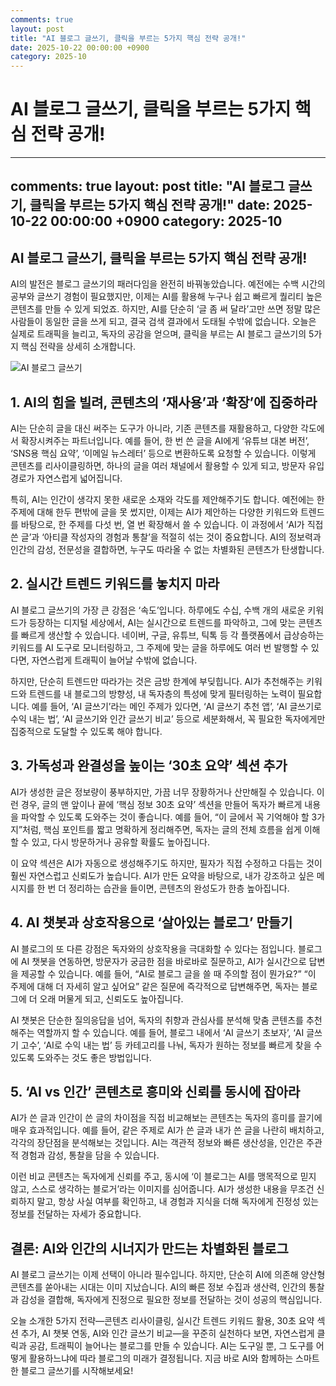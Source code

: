 ```yaml
---
comments: true
layout: post
title: "AI 블로그 글쓰기, 클릭을 부르는 5가지 핵심 전략 공개!"
date: 2025-10-22 00:00:00 +0900
category: 2025-10
---
```


# AI 블로그 글쓰기, 클릭을 부르는 5가지 핵심 전략 공개!

---
comments: true
layout: post
title: "AI 블로그 글쓰기, 클릭을 부르는 5가지 핵심 전략 공개!"
date: 2025-10-22 00:00:00 +0900
category: 2025-10
---

## AI 블로그 글쓰기, 클릭을 부르는 5가지 핵심 전략 공개!

AI의 발전은 블로그 글쓰기의 패러다임을 완전히 바꿔놓았습니다. 예전에는 수백 시간의 공부와 글쓰기 경험이 필요했지만, 이제는 AI를 활용해 누구나 쉽고 빠르게 퀄리티 높은 콘텐츠를 만들 수 있게 되었죠. 하지만, AI를 단순히 ‘글 좀 써 달라’고만 쓰면 정말 많은 사람들이 동일한 글을 쓰게 되고, 결국 검색 결과에서 도태될 수밖에 없습니다. 오늘은 실제로 트래픽을 늘리고, 독자의 공감을 얻으며, 클릭을 부르는 AI 블로그 글쓰기의 5가지 핵심 전략을 상세히 소개합니다.

![AI 블로그 글쓰기](https://images.unsplash.com/photo-1697577418970-95d99b5a55cf?crop=entropy&cs=tinysrgb&fit=max&fm=jpg&ixid=M3w4MTk5NDN8MHwxfHNlYXJjaHwxfHxBSXxlbnwwfHx8fDE3NjExMzE2OTN8MA&ixlib=rb-4.1.0&q=80&w=400)

## 1. AI의 힘을 빌려, 콘텐츠의 ‘재사용’과 ‘확장’에 집중하라

AI는 단순히 글을 대신 써주는 도구가 아니라, 기존 콘텐츠를 재활용하고, 다양한 각도에서 확장시켜주는 파트너입니다. 예를 들어, 한 번 쓴 글을 AI에게 ‘유튜브 대본 버전’, ‘SNS용 핵심 요약’, ‘이메일 뉴스레터’ 등으로 변환하도록 요청할 수 있습니다. 이렇게 콘텐츠를 리사이클링하면, 하나의 글을 여러 채널에서 활용할 수 있게 되고, 방문자 유입 경로가 자연스럽게 넓어집니다.

특히, AI는 인간이 생각지 못한 새로운 소재와 각도를 제안해주기도 합니다. 예전에는 한 주제에 대해 한두 편밖에 글을 못 썼지만, 이제는 AI가 제안하는 다양한 키워드와 트렌드를 바탕으로, 한 주제를 다섯 번, 열 번 확장해서 쓸 수 있습니다. 이 과정에서 ‘AI가 직접 쓴 글’과 ‘아티클 작성자의 경험과 통찰’을 적절히 섞는 것이 중요합니다. AI의 정보력과 인간의 감성, 전문성을 결합하면, 누구도 따라올 수 없는 차별화된 콘텐츠가 탄생합니다.

## 2. 실시간 트렌드 키워드를 놓치지 마라

AI 블로그 글쓰기의 가장 큰 강점은 ‘속도’입니다. 하루에도 수십, 수백 개의 새로운 키워드가 등장하는 디지털 세상에서, AI는 실시간으로 트렌드를 파악하고, 그에 맞는 콘텐츠를 빠르게 생산할 수 있습니다. 네이버, 구글, 유튜브, 틱톡 등 각 플랫폼에서 급상승하는 키워드를 AI 도구로 모니터링하고, 그 주제에 맞는 글을 하루에도 여러 번 발행할 수 있다면, 자연스럽게 트래픽이 늘어날 수밖에 없습니다.

하지만, 단순히 트렌드만 따라가는 것은 금방 한계에 부딪힙니다. AI가 추천해주는 키워드와 트렌드를 내 블로그의 방향성, 내 독자층의 특성에 맞게 필터링하는 노력이 필요합니다. 예를 들어, ‘AI 글쓰기’라는 메인 주제가 있다면, ‘AI 글쓰기 추천 앱’, ‘AI 글쓰기로 수익 내는 법’, ‘AI 글쓰기와 인간 글쓰기 비교’ 등으로 세분화해서, 꼭 필요한 독자에게만 집중적으로 도달할 수 있도록 해야 합니다.

## 3. 가독성과 완결성을 높이는 ‘30초 요약’ 섹션 추가

AI가 생성한 글은 정보량이 풍부하지만, 가끔 너무 장황하거나 산만해질 수 있습니다. 이런 경우, 글의 맨 앞이나 끝에 ‘핵심 정보 30초 요약’ 섹션을 만들어 독자가 빠르게 내용을 파악할 수 있도록 도와주는 것이 좋습니다. 예를 들어, “이 글에서 꼭 기억해야 할 3가지”처럼, 핵심 포인트를 짧고 명확하게 정리해주면, 독자는 글의 전체 흐름을 쉽게 이해할 수 있고, 다시 방문하거나 공유할 확률도 높아집니다.

이 요약 섹션은 AI가 자동으로 생성해주기도 하지만, 필자가 직접 수정하고 다듬는 것이 훨씬 자연스럽고 신뢰도가 높습니다. AI가 만든 요약을 바탕으로, 내가 강조하고 싶은 메시지를 한 번 더 정리하는 습관을 들이면, 콘텐츠의 완성도가 한층 높아집니다.

## 4. AI 챗봇과 상호작용으로 ‘살아있는 블로그’ 만들기

AI 블로그의 또 다른 강점은 독자와의 상호작용을 극대화할 수 있다는 점입니다. 블로그에 AI 챗봇을 연동하면, 방문자가 궁금한 점을 바로바로 질문하고, AI가 실시간으로 답변을 제공할 수 있습니다. 예를 들어, “AI로 블로그 글을 쓸 때 주의할 점이 뭔가요?” “이 주제에 대해 더 자세히 알고 싶어요” 같은 질문에 즉각적으로 답변해주면, 독자는 블로그에 더 오래 머물게 되고, 신뢰도도 높아집니다.

AI 챗봇은 단순한 질의응답을 넘어, 독자의 취향과 관심사를 분석해 맞춤 콘텐츠를 추천해주는 역할까지 할 수 있습니다. 예를 들어, 블로그 내에서 ‘AI 글쓰기 초보자’, ‘AI 글쓰기 고수’, ‘AI로 수익 내는 법’ 등 카테고리를 나눠, 독자가 원하는 정보를 빠르게 찾을 수 있도록 도와주는 것도 좋은 방법입니다.

## 5. ‘AI vs 인간’ 콘텐츠로 흥미와 신뢰를 동시에 잡아라

AI가 쓴 글과 인간이 쓴 글의 차이점을 직접 비교해보는 콘텐츠는 독자의 흥미를 끌기에 매우 효과적입니다. 예를 들어, 같은 주제로 AI가 쓴 글과 내가 쓴 글을 나란히 배치하고, 각각의 장단점을 분석해보는 것입니다. AI는 객관적 정보와 빠른 생산성을, 인간은 주관적 경험과 감성, 통찰을 담을 수 있습니다.

이런 비교 콘텐츠는 독자에게 신뢰를 주고, 동시에 ‘이 블로그는 AI를 맹목적으로 믿지 않고, 스스로 생각하는 블로거’라는 이미지를 심어줍니다. AI가 생성한 내용을 무조건 신뢰하지 말고, 항상 사실 여부를 확인하고, 내 경험과 지식을 더해 독자에게 진정성 있는 정보를 전달하는 자세가 중요합니다.

## 결론: AI와 인간의 시너지가 만드는 차별화된 블로그

AI 블로그 글쓰기는 이제 선택이 아니라 필수입니다. 하지만, 단순히 AI에 의존해 양산형 콘텐츠를 쏟아내는 시대는 이미 지났습니다. AI의 빠른 정보 수집과 생산력, 인간의 통찰과 감성을 결합해, 독자에게 진정으로 필요한 정보를 전달하는 것이 성공의 핵심입니다.

오늘 소개한 5가지 전략—콘텐츠 리사이클링, 실시간 트렌드 키워드 활용, 30초 요약 섹션 추가, AI 챗봇 연동, AI와 인간 글쓰기 비교—을 꾸준히 실천하다 보면, 자연스럽게 클릭과 공감, 트래픽이 늘어나는 블로그를 만들 수 있습니다. AI는 도구일 뿐, 그 도구를 어떻게 활용하느냐에 따라 블로그의 미래가 결정됩니다. 지금 바로 AI와 함께하는 스마트한 블로그 글쓰기를 시작해보세요!